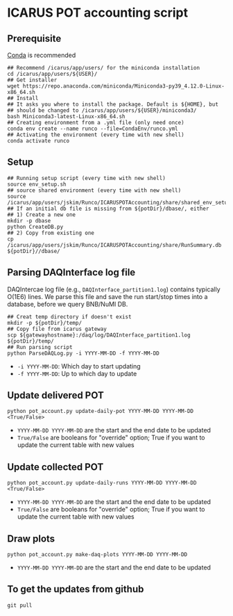 # ICARUS POT accounting script

## Prerequisite
[Conda](https://docs.conda.io/en/latest/miniconda.html) is recommended
```
## Recommend /icarus/app/users/ for the miniconda installation
cd /icarus/app/users/${USER}/
## Get installer
wget https://repo.anaconda.com/miniconda/Miniconda3-py39_4.12.0-Linux-x86_64.sh
## Install
## It asks you where to install the package. Default is ${HOME}, but 
## should be changed to /icarus/app/users/${USER}/miniconda3/
bash Miniconda3-latest-Linux-x86_64.sh 
## Creating environment from a .yml file (only need once)
conda env create --name runco --file=CondaEnv/runco.yml
## Activating the environment (every time with new shell)
conda activate runco
```

## Setup
```
## Running setup script (every time with new shell)
source env_setup.sh
## source shared environment (every time with new shell)
source /icarus/app/users/jskim/Runco/ICARUSPOTAccounting/share/shared_env_setup.sh
## If an initial db file is missing from ${potDir}/dbase/, either
## 1) Create a new one
mkdir -p dbase
python CreateDB.py
## 2) Copy from existing one
cp /icarus/app/users/jskim/Runco/ICARUSPOTAccounting/share/RunSummary.db ${potDir}//dbase/
```

## Parsing DAQInterface log file
DAQIntercae log file (e.g., `DAQInterface_partition1.log`) contains typically O(1E6) lines. We parse this file and save the run start/stop times into a database, before we query BNB/NuMI DB.
```
## Creat temp directory if doesn't exist
mkdir -p ${potDir}/temp/
## Copy file from icarus gateway
scp ${gatewayhostname}:/daq/log/DAQInterface_partition1.log ${potDir}/temp/  
## Run parsing script
python ParseDAQLog.py -i YYYY-MM-DD -f YYYY-MM-DD
```

- ```-i YYYY-MM-DD```: Which day to start updating
- ```-f YYYY-MM-DD```: Up to which day to update

## Update delivered POT

```python pot_account.py update-daily-pot YYYY-MM-DD YYYY-MM-DD <True/False>```

- ```YYYY-MM-DD YYYY-MM-DD``` are the start and the end date to be updated
- ```True/False``` are booleans for "override" option; True if you want to update the current table with new values

## Update collected POT

```python pot_account.py update-daily-runs YYYY-MM-DD YYYY-MM-DD <True/False>```

- ```YYYY-MM-DD YYYY-MM-DD``` are the start and the end date to be updated
- ```True/False``` are booleans for "override" option; True if you want to update the current table with new values

## Draw plots

```python pot_account.py make-daq-plots YYYY-MM-DD YYYY-MM-DD```

- ```YYYY-MM-DD YYYY-MM-DD``` are the start and the end date to be updated

## To get the updates from github
`git pull`
